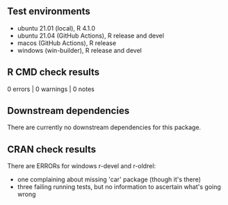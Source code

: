 ## Test environments

- ubuntu 21.01 (local), R 4.1.0
- ubuntu 21.04 (GitHub Actions), R release and devel
- macos (GitHub Actions), R release
- windows (win-builder), R release and devel

## R CMD check results

0 errors | 0 warnings | 0 notes

## Downstream dependencies

There are currently no downstream dependencies for this package.

## CRAN check results

There are ERRORs for windows r-devel and r-oldrel:
* one complaining about missing 'car' package (though it's there)
* three failing running tests, but no information to ascertain what's going wrong
